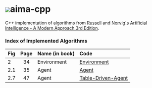 # ![](https://github.com/aimacode/aima-java/blob/gh-pages/aima3e/images/aima3e.jpg)aima-cpp
C++ implementation of algorithms from [Russell](http://www.cs.berkeley.edu/~russell/) and [Norvig's](http://www.norvig.com/) [Artificial Intelligence - A Modern Approach 3rd Edition](http://aima.cs.berkeley.edu/).  

### Index of Implemented Algorithms

|Fig|Page|Name (in book)|Code|
| -------- |:--------:| :-----| :----- |
|2|34|Environment|[Environment](/aicpp/src/environment/xyenv)|
|2.1|35|Agent|[Agent](/aicpp/src/agent)|
|2.7|47|Agent|[Table-Driven-Agent](/aicpp/src/agent/agent_programs)|


